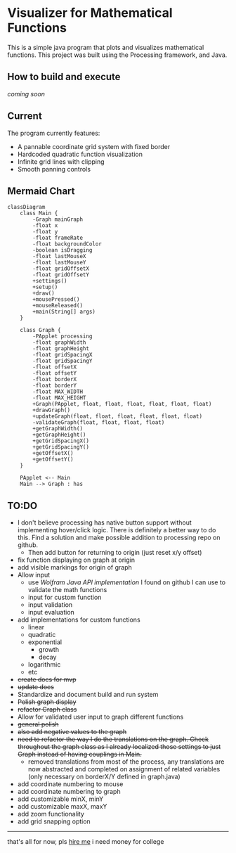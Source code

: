 # Visualizer for Mathematical Functions

This is a simple java program that plots and visualizes mathematical functions. This project was built using the Processing framework, and Java.

## How to build and execute
*coming soon*

## Current
The program currently features:
* A pannable coordinate grid system with fixed border
* Hardcoded quadratic function visualization
* Infinite grid lines with clipping
* Smooth panning controls

## Mermaid Chart

```mermaid
classDiagram
    class Main {
        -Graph mainGraph
        -float x
        -float y
        -float frameRate
        -float backgroundColor
        -boolean isDragging
        -float lastMouseX
        -float lastMouseY
        -float gridOffsetX
        -float gridOffsetY
        +settings()
        +setup()
        +draw()
        +mousePressed()
        +mouseReleased()
        +main(String[] args)
    }
    
    class Graph {
        -PApplet processing
        -float graphWidth
        -float graphHeight
        -float gridSpacingX
        -float gridSpacingY
        -float offsetX
        -float offsetY
        -float borderX
        -float borderY
        -float MAX_WIDTH
        -float MAX_HEIGHT
        +Graph(PApplet, float, float, float, float, float, float)
        +drawGraph()
        +updateGraph(float, float, float, float, float, float)
        -validateGraph(float, float, float, float)
        +getGraphWidth()
        +getGraphHeight()
        +getGridSpacingX()
        +getGridSpacingY()
        +getOffsetX()
        +getOffsetY()
    }
    
    PApplet <-- Main
    Main --> Graph : has
```

## TO:DO
  * I don't believe processing has native button support without implementing hover/click logic. There is definitely a better way to do this. Find a solution and make possible addition to processing repo on github.
      * Then add button for returning to origin (just reset x/y offset) 
  * fix function displaying on graph at origin
  * add visible markings for origin of graph
  * Allow input
      * use _Wolfram Java API implementation_ I found on github I can use to validate the math functions
      * input for custom function
      * input validation
      * input evaluation
  * add implementations for custom functions
      * linear
      * quadratic
      * exponential
          * growth
          * decay
      * logarithmic
      * etc
  * ~~create docs for mvp~~
  * ~~update docs~~
  * Standardize and document build and run system
  * ~~Polish graph display~~
  * ~~refactor Graph class~~
  * Allow for validated user input to graph different functions
  * ~~general polish~~
  * ~~also add negative values to the graph~~
  * ~~need to refactor the way I do the translations on the graph. Check throughout the graph class as I already localized those settings to just Graph instead of having couplings in Main.~~
      * removed translations from most of the process, any translations are now abstracted and completed on assignment of related variables (only necessary on borderX/Y defined in graph.java)
  * add coordinate numbering to mouse
  * add coordinate numbering to graph
  * add customizable minX, minY
  * add customizable maxX, maxY
  * add zoom functionality
  * add grid snapping option


---
that's all for now, pls [hire me](https://github.com/SedWilliams) i need money for college